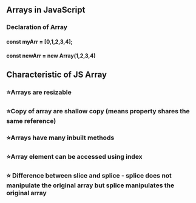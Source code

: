 ## Arrays in JavaScript

### Declaration of Array

#### const myArr = [0,1,2,3,4];

#### const newArr = new Array(1,2,3,4)

## Characteristic of JS Array

### ⭐Arrays are resizable

### ⭐Copy of array are shallow copy (means property shares the same reference)

### ⭐Arrays have many inbuilt methods

### ⭐Array element can be accessed using index

### ⭐ Difference between slice and splice - splice does not manipulate the original array but splice manipulates the original array
